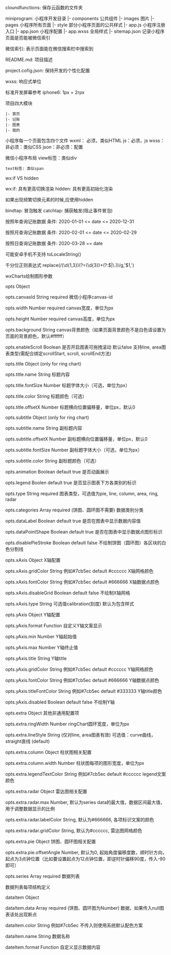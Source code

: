 cloundfunctions: 保存云函数的文件夹

miniprogram: 小程序开发目录
  |- components 公共组件
  |- images 图片
  |- pages 小程序所有页面
  |- style 部分小程序页面的公共样式
  |- app.js 小程序注册入口
  |- app.json 小程序配置
  |- app.wxss 全局样式
  |- sitemap.json 记录小程序页面是否能被微信索引

  微信索引: 表示页面能在微信搜索栏中搜索到


README.md: 项目描述


project.cofig.json: 保持开发的个性化配置


wxss: 响应式单位

  标准开发屏幕参考
  iphone6: 1px = 2rpx


  项目四大模块

    |- 首页
    |- 记账
    |- 图表
    |- 我的


小程序每一个页面包含四个文件
  wxml： 必须，类似HTML
  js：必须，js
  wxss：非必须：类似CSS
  json：非必须：配置


  微信小程序布局
    view标签：类似div

    text标签: 类似span


  wx:if VS hidden

  wx:if: 具有更高切换渲染
  hidden: 具有更高初始化渲染

  如果出现频繁切换元素的时候,应使用hidden


  bindtap: 冒泡触发
  catchtap: 捕获触发(阻止事件冒泡)


  按照年查询记账数据
    条件: 2020-01-01 <= date <= 2020-12-31

  按照月查询记账数据
    条件: 2020-02-01 <= date <= 2020-02-29

  按照日查询记账数据
    条件: 2020-03-28 == date


  可能安卓手机不支持
  toLocaleString()


  千分位正则表达式
  replace(/(\d{1,3})(?=(\d{3})+(?:$|\.))/g,'$1,')


wxCharts绘制图形参数

opts Object

opts.canvasId String required 微信小程序canvas-id

opts.width Number required canvas宽度，单位为px

opts.height Number required canvas高度，单位为px

opts.background String canvas背景颜色（如果页面背景颜色不是白色请设置为页面的背景颜色，默认#ffffff）

opts.enableScroll Boolean 是否开启图表可拖拽滚动 默认false 支持line, area图表类型(需配合绑定scrollStart, scroll, scrollEnd方法)

opts.title Object (only for ring chart)

opts.title.name String 标题内容

opts.title.fontSize Number 标题字体大小（可选，单位为px）

opts.title.color String 标题颜色（可选）

opts.title.offsetX Number 标题横向位置偏移量，单位px，默认0

opts.subtitle Object (only for ring chart)

opts.subtitle.name String 副标题内容

opts.subtitle.offsetX Number 副标题横向位置偏移量，单位px，默认0

opts.subtitle.fontSize Number 副标题字体大小（可选，单位为px）

opts.subtitle.color String 副标题颜色（可选）

opts.animation Boolean default true 是否动画展示

opts.legend Boolen default true 是否显示图表下方各类别的标识

opts.type String required 图表类型，可选值为pie, line, column, area, ring, radar

opts.categories Array required (饼图、圆环图不需要) 数据类别分类

opts.dataLabel Boolean default true 是否在图表中显示数据内容值

opts.dataPointShape Boolean default true 是否在图表中显示数据点图形标识

opts.disablePieStroke Boolean default false 不绘制饼图（圆环图）各区块的白色分割线

opts.xAxis Object X轴配置

opts.xAxis.gridColor String 例如#7cb5ec default #cccccc X轴网格颜色

opts.xAxis.fontColor String 例如#7cb5ec default #666666 X轴数据点颜色

opts.xAxis.disableGrid Boolean default false 不绘制X轴网格

opts.xAxis.type String 可选值calibration(刻度) 默认为包含样式

opts.yAxis Object Y轴配置

opts.yAxis.format Function 自定义Y轴文案显示

opts.yAxis.min Number Y轴起始值

opts.yAxis.max Number Y轴终止值

opts.yAxis.title String Y轴title

opts.yAxis.gridColor String 例如#7cb5ec default #cccccc Y轴网格颜色

opts.yAxis.fontColor String 例如#7cb5ec default #666666 Y轴数据点颜色

opts.yAxis.titleFontColor String 例如#7cb5ec default #333333 Y轴title颜色

opts.yAxis.disabled Boolean default false 不绘制Y轴

opts.extra Object 其他非通用配置项

opts.extra.ringWidth Number ringChart圆环宽度，单位为px

opts.extra.lineStyle String (仅对line, area图表有效) 可选值：curve曲线，straight直线 (default)

opts.extra.column Object 柱状图相关配置

opts.extra.column.width Number 柱状图每项的图形宽度，单位为px

opts.extra.legendTextColor String 例如#7cb5ec default #cccccc legend文案颜色

opts.extra.radar Object 雷达图相关配置

opts.extra.radar.max Number, 默认为series data的最大值，数据区间最大值，用于调整数据显示的比例

opts.extra.radar.labelColor String, 默认为#666666, 各项标识文案的颜色

opts.extra.radar.gridColor String, 默认为#cccccc, 雷达图网格颜色

opts.extra.pie Object 饼图、圆环图相关配置

opts.extra.pie.offsetAngle Number, 默认为0, 起始角度偏移度数，顺时针方向，起点为3点钟位置（比如要设置起点为12点钟位置，即逆时针偏移90度，传入-90即可）

opts.series Array required 数据列表

数据列表每项结构定义

dataItem Object

dataItem.data Array required (饼图、圆环图为Number) 数据，如果传入null图表该处出现断点

dataItem.color String 例如#7cb5ec 不传入则使用系统默认配色方案

dataItem.name String 数据名称

dateItem.format Function 自定义显示数据内容